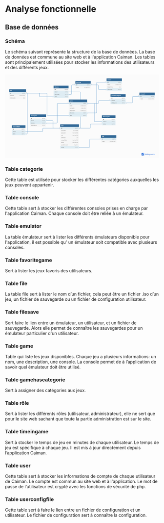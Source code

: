 # Analyse fonctionnelle


## Base de données


### Schéma

Le schéma suivant représente la structure de la base de données. La base de données est commune au site web et à l'application Caiman. Les tables sont principalement utilisées pour stocker les informations des utilisateurs et des différents jeux.

![alt_text](images/caiman_database.png "image_tooltip")


### Table categorie

Cette table est utilisée pour stocker les différentes catégories auxquelles les jeux peuvent appartenir.

### Table console

Cette table sert à stocker les différentes consoles prises en charge par l'application Caiman. Chaque console doit être reliée à un émulateur.


### Table emulator

La table émulateur sert à lister les différents émulateurs disponible pour l'application, il est possible qu' un émulateur soit compatible avec plusieurs consoles.


### Table favoritegame

Sert à lister les jeux favoris des utilisateurs.


### Table file

La table file sert à lister le nom d’un fichier, cela peut être un fichier .iso d’un jeu, un fichier de sauvegarde ou un fichier de configuration utilisateur. 


### Table filesave

Sert  faire le lien entre un émulateur, un utilisateur, et un fichier de sauvegarde. Alors elle permet de connaître les sauvegardes pour un émulateur particulier d'un utilisateur.


### Table game

Table qui liste les jeux disponibles. Chaque jeu a plusieurs informations: un nom, une description, une console. La console permet de à l’application de savoir quel émulateur doit être utilisé. 


### Table gamehascategorie

Sert à assigner des catégories aux jeux.


### Table rôle

Sert à lister les différents rôles (utilisateur, administrateur), elle ne sert que pour le site web sachant que toute la partie administration est sur le site. 


### Table timeingame

Sert à stocker le temps de jeu en minutes de chaque utilisateur. Le temps de jeu est spécifique à chaque jeu. Il est mis à jour directement depuis l’application Caiman.


### Table user

Cette table sert à stocker les informations de compte de chaque utilisateur de Caiman. Le compte est commun au site web et à l'application. Le mot de passe de l’utilisateur est crypté avec les fonctions de sécurité de php.


### Table userconfigfile

Cette table sert à faire le lien entre un fichier de configuration et un utilisateur. Le fichier de configuration sert à connaître la configuration. 
